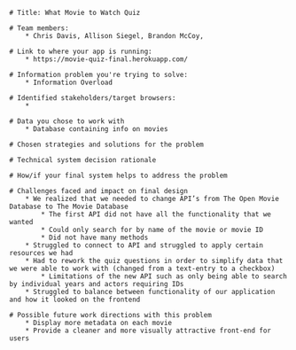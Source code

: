 
    # Title: What Movie to Watch Quiz

    # Team members: 
        * Chris Davis, Allison Siegel, Brandon McCoy,

    # Link to where your app is running: 
        * https://movie-quiz-final.herokuapp.com/

    # Information problem you're trying to solve: 
        * Information Overload

    # Identified stakeholders/target browsers:
        *

    # Data you chose to work with
        * Database containing info on movies

    # Chosen strategies and solutions for the problem

    # Technical system decision rationale

    # How/if your final system helps to address the problem

    # Challenges faced and impact on final design
        * We realized that we needed to change API’s from The Open Movie Database to The Movie Database
            * The first API did not have all the functionality that we wanted
            * Could only search for by name of the movie or movie ID
            * Did not have many methods
        * Struggled to connect to API and struggled to apply certain resources we had
        * Had to rework the quiz questions in order to simplify data that we were able to work with (changed from a text-entry to a checkbox)
            * Limitations of the new API such as only being able to search by individual years and actors requiring IDs
        * Struggled to balance between functionality of our application and how it looked on the frontend

    # Possible future work directions with this problem
        * Display more metadata on each movie
        * Provide a cleaner and more visually attractive front-end for users
        


